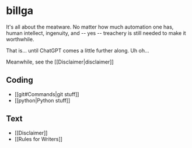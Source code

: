 # billga
It's all about the meatware. No matter how much automation one has, human intellect, ingenuity, and -- yes -- treachery is still needed to make it worthwhile.

That is... until ChatGPT comes a little further along. Uh oh... 

Meanwhile, see the [[Disclaimer|disclaimer]]

## Coding 
- [[git#Commands|git stuff]] 
- [[python|Python stuff]] 

## Text
- [[Disclaimer]] 
- [[Rules for Writers]]


